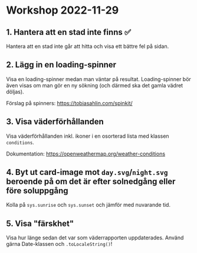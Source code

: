 # Workshop 2022-11-29

## 1. Hantera att en stad inte finns ✅

Hantera att en stad inte går att hitta och visa ett bättre fel på sidan.

## 2. Lägg in en loading-spinner

Visa en loading-spinner medan man väntar på resultat. Loading-spinner bör även visas om man gör en ny sökning (och därmed ska det gamla vädret döljas).

Förslag på spinners: <https://tobiasahlin.com/spinkit/>

## 3. Visa väderförhållanden

Visa väderförhållanden inkl. ikoner i en osorterad lista med klassen `conditions`.

Dokumentation: <https://openweathermap.org/weather-conditions>

## 4. Byt ut card-image mot `day.svg`/`night.svg` beroende på om det är efter solnedgång eller före soluppgång

Kolla på `sys.sunrise` och `sys.sunset` och jämför med nuvarande tid.

## 5. Visa "färskhet"

Visa hur länge sedan det var som väderrapporten uppdaterades. Använd gärna Date-klassen och `.toLocaleString()`!
